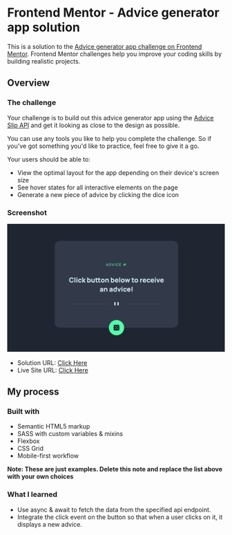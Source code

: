 # Frontend Mentor - Advice generator app solution

This is a solution to the [Advice generator app challenge on Frontend Mentor](https://www.frontendmentor.io/challenges/advice-generator-app-QdUG-13db). Frontend Mentor challenges help you improve your coding skills by building realistic projects.

## Overview

### The challenge

Your challenge is to build out this advice generator app using the [Advice Slip API](https://api.adviceslip.com) and get it looking as close to the design as possible.

You can use any tools you like to help you complete the challenge. So if you've got something you'd like to practice, feel free to give it a go.

Your users should be able to:

- View the optimal layout for the app depending on their device's screen size
- See hover states for all interactive elements on the page
- Generate a new piece of advice by clicking the dice icon

### Screenshot

![](images/screenshot.png)

- Solution URL: [Click Here](https://github.com/DanK1368/advice_generator_app)
- Live Site URL: [Click Here](https://dank1368.github.io/advice_generator_app/)

## My process

### Built with

- Semantic HTML5 markup
- SASS with custom variables & mixins
- Flexbox
- CSS Grid
- Mobile-first workflow

**Note: These are just examples. Delete this note and replace the list above with your own choices**

### What I learned

- Use async & await to fetch the data from the specified api endpoint.
- Integrate the click event on the button so that when a user clicks on it, it displays a new advice.
